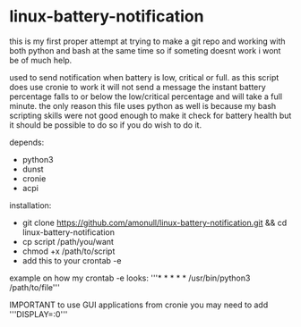 # linux-battery-notification

this is my first proper attempt at trying to make a git repo and working with both python and bash at the same time so if someting doesnt work i wont be of much help.

used to send notification when battery is low, critical or full. as this script does use cronie to work it will not send a message the instant battery percentage falls to or below the low/critical percentage and will take a full minute.
the only reason this file uses python as well is because my bash scripting skills were not good enough to make it check for battery health but it should be possible to do so if you do wish to do it.

depends:
- python3
- dunst
- cronie
- acpi

installation:
- git clone https://github.com/amonull/linux-battery-notification.git && cd linux-battery-notification
- cp script /path/you/want
- chmod +x /path/to/script
- add this to your crontab -e 

example on how my crontab -e looks:
'''* * * * * /usr/bin/python3 /path/to/file'''

IMPORTANT
to use GUI applications from cronie you may need to add
'''DISPLAY=:0'''
